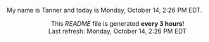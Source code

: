My name is Tanner and today is Monday, October 14, 2:26 PM EDT.

<p align="center">This <i>README</i> file is generated <b>every 3 hours</b>!</br>Last refresh: Monday, October 14, 2:26 PM EDT<br /></p>
